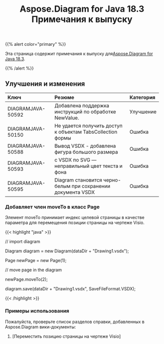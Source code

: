 ﻿---
title: Aspose.Diagram for Java 18.3 Примечания к выпуску
type: docs
weight: 100
url: /ru/java/aspose-diagram-for-java-18-3-release-notes/
---
{{% alert color="primary" %}} 

 Эта страница содержит примечания к выпуску для[Aspose.Diagram for Java 18.3](https://docs.aspose.com/diagram/java/aspose-diagram-for-java-18-3-release-notes/).

{{% /alert %}} 
## **Улучшения и изменения**

|**Ключ**|**Резюме**|**Категория**|
|:- |:- |:- |
|DIAGRAMJAVA-50592|Добавлена поддержка инструкций по обработке NewValue.|Улучшение|
|DIAGRAMJAVA-50150|Не удается получить доступ к объектам TabsCollection формы|Ошибка|
|DIAGRAMJAVA-50588|Вывод VSDX - добавлена фигура большого размера|Ошибка|
|DIAGRAMJAVA-50593|с VSDX по SVG — неправильный цвет текста и фона|Ошибка|
|DIAGRAMJAVA-50595|Diagram становится черно-белым при сохранении документа VSDX|Ошибка|
### **Добавляет член moveTo в класс Page**
Элемент moveTo принимает индекс целевой страницы в качестве параметра для перемещения позиции страницы на чертеже Visio.

{{< highlight "java" >}}

 // import diagram

Diagram diagram = new Diagram(dataDir + "Drawing1.vsdx");

Page newPage = new Page(1);

// move page in the diagram

newPage.moveTo(2);

diagram.save(dataDir + "Drawing1.vsdx", SaveFileFormat.VSDX);

{{< /highlight >}}
### **Примеры использования**
Пожалуйста, проверьте список разделов справки, добавленных в Aspose.Diagram вики-документы:

1. [Переместить позицию страницы на чертеже Visio]
